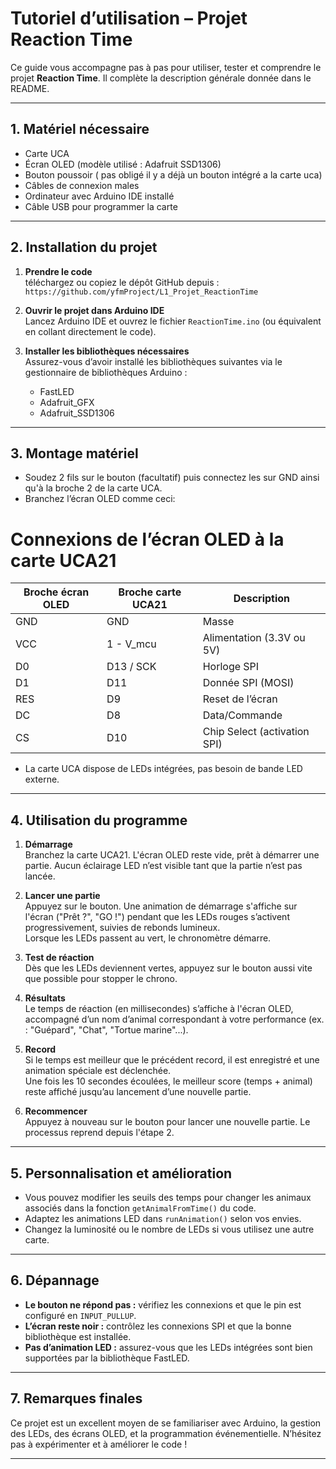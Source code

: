 # Tutoriel d’utilisation – Projet Reaction Time

Ce guide vous accompagne pas à pas pour utiliser, tester et comprendre le projet **Reaction Time**. Il complète la description générale donnée dans le README.

---

## 1. Matériel nécessaire

- Carte UCA 
- Écran OLED (modèle utilisé : Adafruit SSD1306)
- Bouton poussoir ( pas obligé il y a déjà un bouton intégré a la carte uca) 
- Câbles de connexion males
- Ordinateur avec Arduino IDE installé
- Câble USB pour programmer la carte

---

## 2. Installation du projet

1. **Prendre le code**  
   téléchargez ou copiez le dépôt GitHub depuis :  
   `https://github.com/yfmProject/L1_Projet_ReactionTime`

2. **Ouvrir le projet dans Arduino IDE**  
   Lancez Arduino IDE et ouvrez le fichier `ReactionTime.ino` (ou équivalent en collant directement le code).

3. **Installer les bibliothèques nécessaires**  
   Assurez-vous d’avoir installé les bibliothèques suivantes via le gestionnaire de bibliothèques Arduino :  
   - FastLED  
   - Adafruit_GFX  
   - Adafruit_SSD1306

---

## 3. Montage matériel

- Soudez 2 fils sur le bouton (facultatif) puis connectez les sur GND ainsi qu'à la broche 2 de la carte UCA.  
- Branchez l’écran OLED comme ceci:
 # Connexions de l’écran OLED à la carte UCA21

| Broche écran OLED | Broche carte UCA21         | Description                  |
|-------------------|-----------------------------|------------------------------|
| GND               | GND                         | Masse                        |
| VCC               | 1 - V_mcu                   | Alimentation (3.3V ou 5V)    |
| D0                | D13 / SCK                   | Horloge SPI                  |
| D1                | D11                         | Donnée SPI (MOSI)           |
| RES               | D9                          | Reset de l’écran             |
| DC                | D8                          | Data/Commande                |
| CS                | D10                         | Chip Select (activation SPI) |
  
- La carte UCA dispose de LEDs intégrées, pas besoin de bande LED externe.

---

## 4. Utilisation du programme

1. **Démarrage**  
   Branchez la carte UCA21. L'écran OLED reste vide, prêt à démarrer une partie. Aucun éclairage LED n’est visible tant que la partie n’est pas lancée.

2. **Lancer une partie**  
   Appuyez sur le bouton. Une animation de démarrage s'affiche sur l'écran ("Prêt ?", "GO !") pendant que les LEDs rouges s’activent progressivement, suivies de rebonds lumineux.  
   Lorsque les LEDs passent au vert, le chronomètre démarre.

3. **Test de réaction**  
   Dès que les LEDs deviennent vertes, appuyez sur le bouton aussi vite que possible pour stopper le chrono.

4. **Résultats**  
   Le temps de réaction (en millisecondes) s’affiche à l'écran OLED, accompagné d’un nom d’animal correspondant à votre performance (ex. : "Guépard", "Chat", "Tortue marine"...).

5. **Record**  
   Si le temps est meilleur que le précédent record, il est enregistré et une animation spéciale est déclenchée.  
   Une fois les 10 secondes écoulées, le meilleur score (temps + animal) reste affiché jusqu’au lancement d’une nouvelle partie.

6. **Recommencer**  
   Appuyez à nouveau sur le bouton pour lancer une nouvelle partie. Le processus reprend depuis l'étape 2.


---

## 5. Personnalisation et amélioration

- Vous pouvez modifier les seuils des temps pour changer les animaux associés dans la fonction `getAnimalFromTime()` du code.  
- Adaptez les animations LED dans `runAnimation()` selon vos envies.  
- Changez la luminosité ou le nombre de LEDs si vous utilisez une autre carte.

---

## 6. Dépannage

- **Le bouton ne répond pas :** vérifiez les connexions et que le pin est configuré en `INPUT_PULLUP`.  
- **L’écran reste noir :** contrôlez les connexions SPI et que la bonne bibliothèque est installée.  
- **Pas d’animation LED :** assurez-vous que les LEDs intégrées sont bien supportées par la bibliothèque FastLED.

---

## 7. Remarques finales

Ce projet est un excellent moyen de se familiariser avec Arduino, la gestion des LEDs, des écrans OLED, et la programmation événementielle. N’hésitez pas à expérimenter et à améliorer le code !

---
